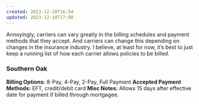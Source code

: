```yaml
---
created: 2023-12-10T16:54
updated: 2023-12-10T17:00
---
```

Annoyingly, carriers can vary greatly in the billing schedules and payment methods that they accept. And carriers can change this depending on changes in the insurance industry. I believe, at least for now, it’s best to just keep a running list of how each carrier allows policies to be billed.

### Southern Oak
**Billing Options:** 8-Pay, 4-Pay, 2-Pay, Full Payment 
**Accepted Payment Methods:** EFT, credit/debit card
**Misc Notes:** Allows 15 days after effective date for payment if billed through mortgagee.

